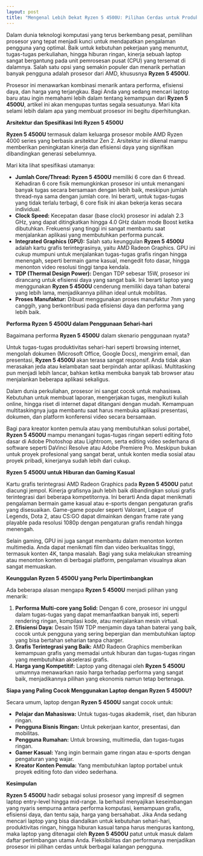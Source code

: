 ```yaml
---
layout: post
title: "Mengenal Lebih Dekat Ryzen 5 4500U: Pilihan Cerdas untuk Produktivitas dan Hiburan"
---
```


Dalam dunia teknologi komputasi yang terus berkembang pesat, pemilihan prosesor yang tepat menjadi kunci untuk mendapatkan pengalaman pengguna yang optimal. Baik untuk kebutuhan pekerjaan yang menuntut, tugas-tugas perkuliahan, hingga hiburan ringan, kinerja sebuah laptop sangat bergantung pada unit pemrosesan pusat (CPU) yang tersemat di dalamnya. Salah satu opsi yang semakin populer dan menarik perhatian banyak pengguna adalah prosesor dari AMD, khususnya **Ryzen 5 4500U**.

Prosesor ini menawarkan kombinasi menarik antara performa, efisiensi daya, dan harga yang terjangkau. Bagi Anda yang sedang mencari laptop baru atau ingin memahami lebih dalam tentang kemampuan dari **Ryzen 5 4500U**, artikel ini akan mengupas tuntas segala sesuatunya. Mari kita selami lebih dalam apa yang membuat prosesor ini begitu diperhitungkan.

**Arsitektur dan Spesifikasi Inti Ryzen 5 4500U**

**Ryzen 5 4500U** termasuk dalam keluarga prosesor mobile AMD Ryzen 4000 series yang berbasis arsitektur Zen 2. Arsitektur ini dikenal mampu memberikan peningkatan kinerja dan efisiensi daya yang signifikan dibandingkan generasi sebelumnya.

Mari kita lihat spesifikasi utamanya:

*   **Jumlah Core/Thread:** **Ryzen 5 4500U** memiliki 6 core dan 6 thread. Kehadiran 6 core fisik memungkinkan prosesor ini untuk menangani banyak tugas secara bersamaan dengan lebih baik, meskipun jumlah thread-nya sama dengan jumlah core. Ini berarti, untuk tugas-tugas yang tidak terlalu terbagi, 6 core fisik ini akan bekerja keras secara individual.
*   **Clock Speed:** Kecepatan dasar (base clock) prosesor ini adalah 2.3 GHz, yang dapat ditingkatkan hingga 4.0 GHz dalam mode Boost ketika dibutuhkan. Frekuensi yang tinggi ini sangat membantu saat menjalankan aplikasi yang membutuhkan performa puncak.
*   **Integrated Graphics (GPU):** Salah satu keunggulan **Ryzen 5 4500U** adalah kartu grafis terintegrasinya, yaitu AMD Radeon Graphics. GPU ini cukup mumpuni untuk menjalankan tugas-tugas grafis ringan hingga menengah, seperti bermain game kasual, mengedit foto dasar, hingga menonton video resolusi tinggi tanpa kendala.
*   **TDP (Thermal Design Power):** Dengan TDP sebesar 15W, prosesor ini dirancang untuk efisiensi daya yang sangat baik. Ini berarti laptop yang menggunakan **Ryzen 5 4500U** cenderung memiliki daya tahan baterai yang lebih lama, menjadikannya pilihan ideal untuk mobilitas.
*   **Proses Manufaktur:** Dibuat menggunakan proses manufaktur 7nm yang canggih, yang berkontribusi pada efisiensi daya dan performa yang lebih baik.

**Performa Ryzen 5 4500U dalam Penggunaan Sehari-hari**

Bagaimana performa **Ryzen 5 4500U** dalam skenario penggunaan nyata?

Untuk tugas-tugas produktivitas sehari-hari seperti browsing internet, mengolah dokumen (Microsoft Office, Google Docs), mengirim email, dan presentasi, **Ryzen 5 4500U** akan terasa sangat responsif. Anda tidak akan merasakan jeda atau kelambatan saat berpindah antar aplikasi. Multitasking pun menjadi lebih lancar, bahkan ketika membuka banyak tab browser atau menjalankan beberapa aplikasi sekaligus.

Dalam dunia perkuliahan, prosesor ini sangat cocok untuk mahasiswa. Kebutuhan untuk membuat laporan, mengerjakan tugas, mengikuti kuliah online, hingga riset di internet dapat ditangani dengan mudah. Kemampuan multitaskingnya juga membantu saat harus membuka aplikasi presentasi, dokumen, dan platform konferensi video secara bersamaan.

Bagi para kreator konten pemula atau yang membutuhkan solusi portabel, **Ryzen 5 4500U** mampu menangani tugas-tugas ringan seperti editing foto dasar di Adobe Photoshop atau Lightroom, serta editing video sederhana di software seperti DaVinci Resolve atau Adobe Premiere Pro. Meskipun bukan untuk proyek profesional yang sangat berat, untuk konten media sosial atau proyek pribadi, kinerjanya sudah lebih dari cukup.

**Ryzen 5 4500U untuk Hiburan dan Gaming Kasual**

Kartu grafis terintegrasi AMD Radeon Graphics pada **Ryzen 5 4500U** patut diacungi jempol. Kinerja grafisnya jauh lebih baik dibandingkan solusi grafis terintegrasi dari beberapa kompetitornya. Ini berarti Anda dapat menikmati pengalaman bermain game kasual atau e-sports dengan pengaturan grafis yang disesuaikan. Game-game populer seperti Valorant, League of Legends, Dota 2, atau CS:GO dapat dimainkan dengan frame rate yang playable pada resolusi 1080p dengan pengaturan grafis rendah hingga menengah.

Selain gaming, GPU ini juga sangat membantu dalam menonton konten multimedia. Anda dapat menikmati film dan video berkualitas tinggi, termasuk konten 4K, tanpa masalah. Bagi yang suka melakukan streaming atau menonton konten di berbagai platform, pengalaman visualnya akan sangat memuaskan.

**Keunggulan Ryzen 5 4500U yang Perlu Dipertimbangkan**

Ada beberapa alasan mengapa **Ryzen 5 4500U** menjadi pilihan yang menarik:

1.  **Performa Multi-core yang Solid:** Dengan 6 core, prosesor ini unggul dalam tugas-tugas yang dapat memanfaatkan banyak inti, seperti rendering ringan, kompilasi kode, atau menjalankan mesin virtual.
2.  **Efisiensi Daya:** Desain 15W TDP menjamin daya tahan baterai yang baik, cocok untuk pengguna yang sering bepergian dan membutuhkan laptop yang bisa bertahan seharian tanpa charger.
3.  **Grafis Terintegrasi yang Baik:** AMD Radeon Graphics memberikan kemampuan grafis yang memadai untuk hiburan dan tugas-tugas ringan yang membutuhkan akselerasi grafis.
4.  **Harga yang Kompetitif:** Laptop yang ditenagai oleh **Ryzen 5 4500U** umumnya menawarkan rasio harga terhadap performa yang sangat baik, menjadikannya pilihan yang ekonomis namun tetap bertenaga.

**Siapa yang Paling Cocok Menggunakan Laptop dengan Ryzen 5 4500U?**

Secara umum, laptop dengan **Ryzen 5 4500U** sangat cocok untuk:

*   **Pelajar dan Mahasiswa:** Untuk tugas-tugas akademik, riset, dan hiburan ringan.
*   **Pengguna Bisnis Ringan:** Untuk pekerjaan kantor, presentasi, dan mobilitas.
*   **Pengguna Rumahan:** Untuk browsing, multimedia, dan tugas-tugas ringan.
*   **Gamer Kasual:** Yang ingin bermain game ringan atau e-sports dengan pengaturan yang wajar.
*   **Kreator Konten Pemula:** Yang membutuhkan laptop portabel untuk proyek editing foto dan video sederhana.

**Kesimpulan**

**Ryzen 5 4500U** hadir sebagai solusi prosesor yang impresif di segmen laptop entry-level hingga mid-range. Ia berhasil menyajikan keseimbangan yang nyaris sempurna antara performa komputasi, kemampuan grafis, efisiensi daya, dan tentu saja, harga yang bersahabat. Jika Anda sedang mencari laptop yang bisa diandalkan untuk kebutuhan sehari-hari, produktivitas ringan, hingga hiburan kasual tanpa harus menguras kantong, maka laptop yang ditenagai oleh **Ryzen 5 4500U** patut untuk masuk dalam daftar pertimbangan utama Anda. Fleksibilitas dan performanya menjadikan prosesor ini pilihan cerdas untuk berbagai kalangan pengguna.
